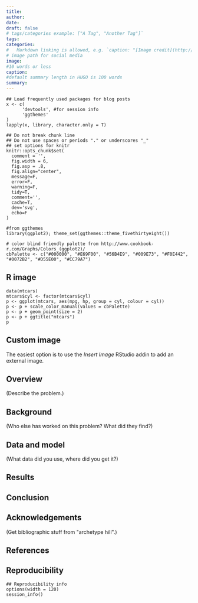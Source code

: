 ```yaml
---
title:
author:
date:
draft: false
# tags/categories example: ["A Tag", "Another Tag"]`
tags:
categories:
#   Markdown linking is allowed, e.g. `caption: "[Image credit](http://example.org)"`.
# image path for social media
image:
#10 words or less
caption:
#default summary length in HUGO is 100 words
summary:
---
```



```{r load-packages, include = F}
## Load frequently used packages for blog posts
x <- c(
      'devtools', #for session info
      'ggthemes'
)
lapply(x, library, character.only = T)
```

```{r set-chunk-options, include = F}
## Do not break chunk line
## Do not use spaces or periods "." or underscores "_"
## set options for knitr
knitr::opts_chunk$set(
  comment = '',
  fig.width = 6,
  fig.asp = .8,
  fig.align="center",
  message=F,
  error=F,
  warning=F,
  tidy=T,
  comment='',
  cache=T,
  dev='svg',
  echo=F
)
```

```{r set-ggplot-theme-defaults, include = F}
#from ggthemes
library(ggplot2); theme_set(ggthemes::theme_fivethirtyeight())
```

```{r define-color-palette, include = F, eval = T}
# color blind friendly palette from http://www.cookbook-r.com/Graphs/Colors_(ggplot2)/
cbPalette <- c("#000000", "#E69F00", "#56B4E9", "#009E73", "#F0E442", "#0072B2", "#D55E00", "#CC79A7")
```

## R image


```{r plot-mtcars, echo=F, fig.cap = "A plot with 538 layout theme and color blind palette."}
data(mtcars)
mtcars$cyl <- factor(mtcars$cyl)
p <- ggplot(mtcars, aes(mpg, hp, group = cyl, colour = cyl))
p <- p + scale_color_manual(values = cbPalette)
p <- p + geom_point(size = 2)
p <- p + ggtitle("mtcars")
p
```

## Custom image

The easiest option is to use the  _Insert Image_ RStudio addin to add an external image.

## Overview

(Describe the problem.)

## Background

(Who else has worked on this problem?  What did they find?)

## Data and model

(What data did you use, where did you get it?)

## Results

## Conclusion

## Acknowledgements

(Get bibliographic stuff from "archetype hill".)

## References

## Reproducibility

```{r reproducibility, echo = FALSE}
## Reproducibility info
options(width = 120)
session_info()
```
